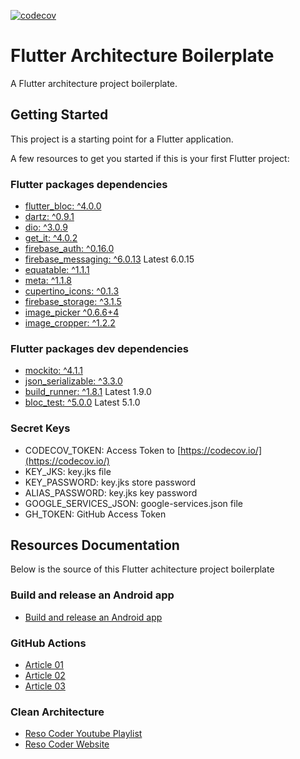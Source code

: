 [![codecov](https://codecov.io/gh/masfranzhuo/flutter_architecture/branch/master/graph/badge.svg?token=TLY1AWZWHD)](https://codecov.io/gh/masfranzhuo/flutter_architecture)

# Flutter Architecture Boilerplate

A Flutter architecture project boilerplate.

## Getting Started

This project is a starting point for a Flutter application.

A few resources to get you started if this is your first Flutter project:

### Flutter packages dependencies
- [flutter_bloc: ^4.0.0](https://pub.dev/packages/flutter_bloc)
- [dartz: ^0.9.1](https://pub.dev/packages/dartz)
- [dio: ^3.0.9](https://pub.dev/packages/dio)
- [get_it: ^4.0.2](https://pub.dev/packages/get_it)
- [firebase_auth: ^0.16.0](https://pub.dev/packages/firebase_auth)
- [firebase_messaging: ^6.0.13](https://pub.dev/packages/firebase_messaging) Latest 6.0.15
- [equatable: ^1.1.1](https://pub.dev/packages/equatable)
- [meta: ^1.1.8](https://pub.dev/packages/meta)
- [cupertino_icons: ^0.1.3](https://pub.dev/packages/cupertino_icons)
- [firebase_storage: ^3.1.5](https://pub.dev/packages/firebase_storage)
- [image_picker ^0.6.6+4](https://pub.dev/packages/image_picker)
- [image_cropper: ^1.2.2](https://pub.dev/packages/image_cropper)

### Flutter packages dev dependencies
- [mockito: ^4.1.1](https://pub.dev/packages/mockito)
- [json_serializable: ^3.3.0](https://pub.dev/packages/json_serializable)
- [build_runner: ^1.8.1](https://pub.dev/packages/build_runner) Latest 1.9.0
- [bloc_test: ^5.0.0](https://pub.dev/packages/bloc_test) Latest 5.1.0

### Secret Keys
- CODECOV_TOKEN: Access Token to [https://codecov.io/](https://codecov.io/)
- KEY_JKS: key.jks file
- KEY_PASSWORD: key.jks store password
- ALIAS_PASSWORD: key.jks key password
- GOOGLE_SERVICES_JSON: google-services.json file
- GH_TOKEN: GitHub Access Token

## Resources Documentation

Below is the source of this Flutter achitecture project boilerplate

### Build and release an Android app
- [Build and release an Android app](https://flutter.dev/docs/deployment/android)

### GitHub Actions
- [Article 01](https://levelup.gitconnected.com/ci-cd-for-flutter-apps-3a56e3fc6d8e)
- [Article 02](https://medium.com/better-programming/ci-cd-for-flutter-apps-using-github-actions-b833f8f7aac)
- [Article 03](https://medium.com/@danieln.llewellyn/flutter-github-actions-for-a-signed-apk-fcdf9878f660)

### Clean Architecture
- [Reso Coder Youtube Playlist](https://www.youtube.com/watch?v=KjE2IDphA_U&list=PLB6lc7nQ1n4iYGE_khpXRdJkJEp9WOech)
- [Reso Coder Website](https://resocoder.com/category/tutorials/flutter/tdd-clean-architecture/)
